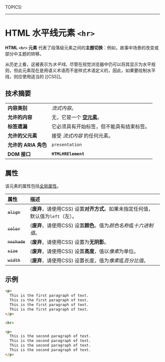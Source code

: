 TOPICS: <hr>

# HTML 水平线元素 `<hr>`

**HTML `<hr>` 元素** 代表了段落级元素之间的**主题切换**：例如，故事中场景的改变或部分中主题的转移。

从历史上看，这被表示为*水平线*。尽管在视觉浏览器中仍可以将其显示为水平规则，但此元素现在是用语义术语而不是样式术语定义的，因此，如果要绘制水平线，则应使用适当的 [[CSS]]。

## 技术摘要

|  |  |
| :-- | :-- |
| **内容类别** | *流式内容*。 |
| **允许的内容** | 无，它是一个 **[空元素](/zh-hans/webfrontend/empty_element)**。 |
| **标签遗漏** | 它必须具有开始标签，但不能具有结束标签。 |
| **允许的父元素** | 接受 *流式内容* 的任何元素。|
| **允许的 ARIA 角色** | `presentation` |
| **DOM 接口** | **`HTMLHRElement`** |

## 属性

该元素的属性包括[全局属性](/zh-hans/webfrontend/HTML_Global_Attributes)。

| 属性 | 描述 |
| :-- | :-- |
| ~~`align`~~ | (**废弃**，请使用CSS) 设置**对齐方式**。如果未指定任何值，默认值为`left`（左）。|
| ~~`color`~~ | (**废弃**，请使用CSS) 设置**颜色**。值为*颜色名称*或*十六进制值*。|
| ~~`noshade`~~ | (**废弃**，请使用CSS) 设置为**无阴影**。|
| ~~`size`~~ | (**废弃**，请使用CSS) 设置**高度**，值以*像素*为单位。|
| ~~`width`~~ | (**废弃**，请使用CSS) 设置长度，值为*像素*或*百分比值*。|

## 示例

```html
<p>
  This is the first paragraph of text.
  This is the first paragraph of text.
  This is the first paragraph of text.
  This is the first paragraph of text.
</p>

<hr>

<p>
  This is the second paragraph of text.
  This is the second paragraph of text.
  This is the second paragraph of text.
  This is the second paragraph of text.
</p>
```

